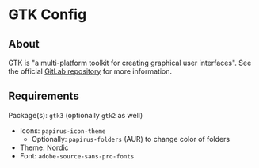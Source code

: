 # GTK Config

## About

GTK is "a multi-platform toolkit for creating graphical user interfaces". See
the official [GitLab repository](https://gitlab.gnome.org/GNOME/gtk) for more
information.

## Requirements

Package(s): `gtk3` (optionally `gtk2` as well)

- Icons: `papirus-icon-theme`
  - Optionally: `papirus-folders` (AUR) to change color of folders
- Theme: [Nordic](https://github.com/EliverLara/Nordic)
- Font: `adobe-source-sans-pro-fonts`
